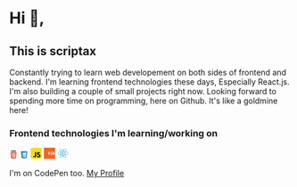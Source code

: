# Hi 👋, 
## This is scriptax
Constantly trying to learn web developement on both sides of frontend and backend.
I'm learning frontend technologies these days, Especially React.js. I'm also building a couple of small projects right now. Looking forward to spending more time on programming, here on Github. It's like a goldmine here!

### Frontend technologies I'm learning/working on

<div>
  <img src ="./frontend/html-5.svg" alt="HTML5 logo" width="3%" title='HTML5'/>
  <img src ="./frontend/css-3.svg" alt="CSS3 logo" width="3%" title='CSS3'/>
  <img src ="./frontend/javascript.svg" alt="JavaScript logo" width="4%" title='JavaScript'/>
  <img src ="./frontend/es6.svg" alt="ES6 logo" width="4%" title='ES6'/>
  <img src ="./frontend/react.svg" alt="react logo" width="4%" title='React'/>
</div>


I'm on CodePen too. [My Profile](https://codepen.io/scriptax)
